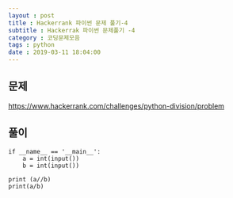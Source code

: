 ```yaml
---
layout : post
title : Hackerrank 파이썬 문제 풀기-4
subtitle : Hackerrak 파이썬 문제풀기 -4
category : 코딩문제모음
tags : python
date : 2019-03-11 18:04:00 
---
```


## 문제 
https://www.hackerrank.com/challenges/python-division/problem


## 풀이
~~~
if __name__ == '__main__':
    a = int(input())
    b = int(input())

print (a//b)
print(a/b)

~~~
